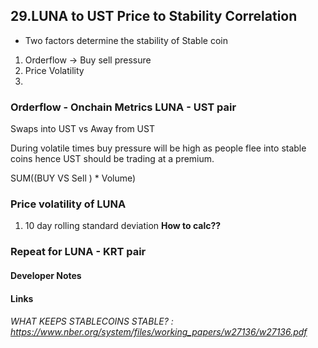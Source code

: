 
## 29.LUNA to UST Price to Stability Correlation 

* Two factors determine the stability of Stable coin
1. Orderflow -> Buy sell pressure
2. Price Volatility
3. 


### Orderflow - Onchain Metrics LUNA - UST pair

Swaps into UST vs Away from UST 

During volatile times buy pressure will be high as people flee into stable coins hence UST should be trading at a premium.

SUM((BUY VS Sell ) * Volume)

### Price volatility of LUNA 

 1. 10 day rolling standard deviation **How to calc??**



### Repeat for LUNA - KRT pair
  




#### Developer Notes




#### Links
###### WHAT KEEPS STABLECOINS STABLE? : <https://www.nber.org/system/files/working_papers/w27136/w27136.pdf>



